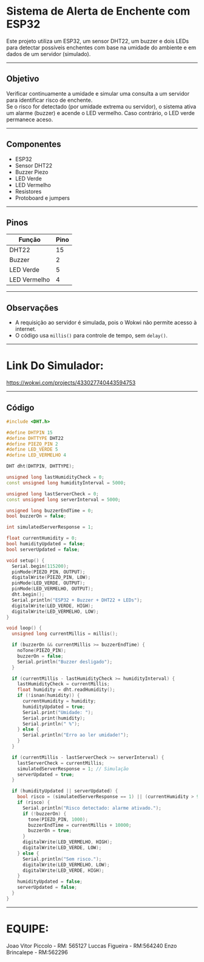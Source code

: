 # Sistema de Alerta de Enchente com ESP32

Este projeto utiliza um ESP32, um sensor DHT22, um buzzer e dois LEDs para detectar possíveis enchentes com base na umidade do ambiente e em dados de um servidor (simulado).

---

## Objetivo

Verificar continuamente a umidade e simular uma consulta a um servidor para identificar risco de enchente.  
Se o risco for detectado (por umidade extrema ou servidor), o sistema ativa um alarme (buzzer) e acende o LED vermelho. Caso contrário, o LED verde permanece aceso.

---

## Componentes

- ESP32  
- Sensor DHT22  
- Buzzer Piezo  
- LED Verde  
- LED Vermelho  
- Resistores  
- Protoboard e jumpers  

---

## Pinos

| Função        | Pino |
|---------------|------|
| DHT22         | 15   |
| Buzzer        | 2    |
| LED Verde     | 5    |
| LED Vermelho  | 4    |

---

## Observações

- A requisição ao servidor é simulada, pois o Wokwi não permite acesso à internet.
- O código usa `millis()` para controle de tempo, sem `delay()`.

---

# Link Do Simulador:

https://wokwi.com/projects/433027740443594753

---

## Código

```cpp
#include <DHT.h>

#define DHTPIN 15
#define DHTTYPE DHT22
#define PIEZO_PIN 2
#define LED_VERDE 5
#define LED_VERMELHO 4

DHT dht(DHTPIN, DHTTYPE);

unsigned long lastHumidityCheck = 0;
const unsigned long humidityInterval = 5000;

unsigned long lastServerCheck = 0;
const unsigned long serverInterval = 5000;

unsigned long buzzerEndTime = 0;
bool buzzerOn = false;

int simulatedServerResponse = 1;

float currentHumidity = 0;
bool humidityUpdated = false;
bool serverUpdated = false;

void setup() {
  Serial.begin(115200);
  pinMode(PIEZO_PIN, OUTPUT);
  digitalWrite(PIEZO_PIN, LOW);
  pinMode(LED_VERDE, OUTPUT);
  pinMode(LED_VERMELHO, OUTPUT);
  dht.begin();
  Serial.println("ESP32 + Buzzer + DHT22 + LEDs");
  digitalWrite(LED_VERDE, HIGH);
  digitalWrite(LED_VERMELHO, LOW);
}

void loop() {
  unsigned long currentMillis = millis();

  if (buzzerOn && currentMillis >= buzzerEndTime) {
    noTone(PIEZO_PIN);
    buzzerOn = false;
    Serial.println("Buzzer desligado");
  }

  if (currentMillis - lastHumidityCheck >= humidityInterval) {
    lastHumidityCheck = currentMillis;
    float humidity = dht.readHumidity();
    if (!isnan(humidity)) {
      currentHumidity = humidity;
      humidityUpdated = true;
      Serial.print("Umidade: ");
      Serial.print(humidity);
      Serial.println(" %");
    } else {
      Serial.println("Erro ao ler umidade!");
    }
  }

  if (currentMillis - lastServerCheck >= serverInterval) {
    lastServerCheck = currentMillis;
    simulatedServerResponse = 1; // Simulação
    serverUpdated = true;
  }

  if (humidityUpdated || serverUpdated) {
    bool risco = (simulatedServerResponse == 1) || (currentHumidity > 90.0);
    if (risco) {
      Serial.println("Risco detectado: alarme ativado.");
      if (!buzzerOn) {
        tone(PIEZO_PIN, 1000);
        buzzerEndTime = currentMillis + 10000;
        buzzerOn = true;
      }
      digitalWrite(LED_VERMELHO, HIGH);
      digitalWrite(LED_VERDE, LOW);
    } else {
      Serial.println("Sem risco.");
      digitalWrite(LED_VERMELHO, LOW);
      digitalWrite(LED_VERDE, HIGH);
    }
    humidityUpdated = false;
    serverUpdated = false;
  }
}
```

---
# EQUIPE:

Joao Vitor Piccolo - RM: 565127
Luccas Figueira - RM:564240
Enzo Brincalepe -  RM:562296

